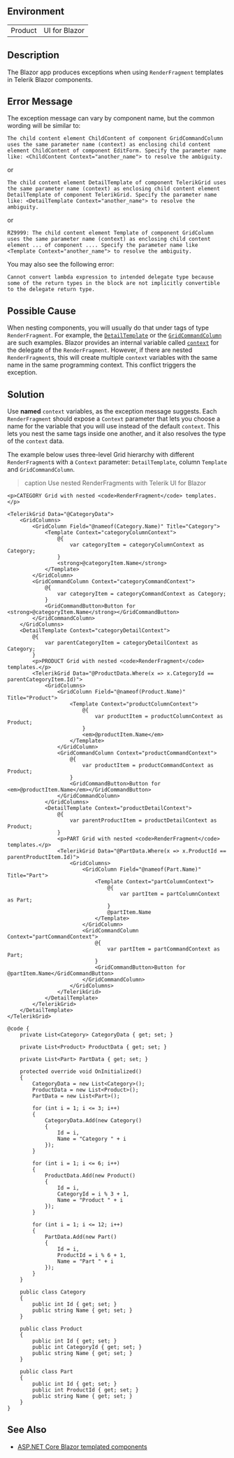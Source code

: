 

## Environment

<table>
<tbody>
<tr>
<td>Product</td>
<td>UI for Blazor</td>
</tr>
</tbody>
</table>

## Description

The Blazor app produces exceptions when using `RenderFragment` templates in Telerik Blazor components.

## Error Message

The exception message can vary by component name, but the common wording will be similar to:

`The child content element ChildContent of component GridCommandColumn uses the same parameter name (context) as enclosing child content element ChildContent of component EditForm. Specify the parameter name like: <ChildContent Context="another_name"> to resolve the ambiguity.`

or

`The child content element DetailTemplate of component TelerikGrid uses the same parameter name (context) as enclosing child content element DetailTemplate of component TelerikGrid. Specify the parameter name like: <DetailTemplate Context="another_name"> to resolve the ambiguity.`

or

`RZ9999: The child content element Template of component GridColumn uses the same parameter name (context) as enclosing child content element ... of component .... Specify the parameter name like <Template Context="another_name"> to resolve the ambiguity.`

You may also see the following error:

`Cannot convert lambda expression to intended delegate type because some of the return types in the block are not implicitly convertible to the delegate return type.`

## Possible Cause

When nesting components, you will usually do that under tags of type `RenderFragment`. For example, the [`DetailTemplate`](slug:grid-three-level-hierarchy) or the [`GridCommandColumn`](slug:components/grid/columns/command#context) are such examples. Blazor provides an internal variable called [`context`](https://docs.microsoft.com/en-us/aspnet/core/blazor/components/templated-components) for the delegate of the `RenderFragment`. However, if there are nested `RenderFragment`s, this will create multiple `context` variables with the same name in the same programming context. This conflict triggers the exception.

## Solution

Use **named** `context` variables, as the exception message suggests. Each `RenderFragment` should expose a `Context` parameter that lets you choose a name for the variable that you will use instead of the default `context`. This lets you nest the same tags inside one another, and it also resolves the type of the `context` data.

The example below uses three-level Grid hierarchy with different `RenderFragment`s with a `Context` parameter: `DetailTemplate`, column `Template` and `GridCommandColumn`.

>caption Use nested RenderFragments with Telerik UI for Blazor

````RAZOR
<p>CATEGORY Grid with nested <code>RenderFragment</code> templates.</p>

<TelerikGrid Data="@CategoryData">
    <GridColumns>
        <GridColumn Field="@nameof(Category.Name)" Title="Category">
            <Template Context="categoryColumnContext">
                @{
                    var categoryItem = categoryColumnContext as Category;
                }
                <strong>@categoryItem.Name</strong>
            </Template>
        </GridColumn>
        <GridCommandColumn Context="categoryCommandContext">
            @{
                var categoryItem = categoryCommandContext as Category;
            }
            <GridCommandButton>Button for <strong>@categoryItem.Name</strong></GridCommandButton>
        </GridCommandColumn>
    </GridColumns>
    <DetailTemplate Context="categoryDetailContext">
        @{
            var parentCategoryItem = categoryDetailContext as Category;
        }
        <p>PRODUCT Grid with nested <code>RenderFragment</code> templates.</p>
        <TelerikGrid Data="@ProductData.Where(x => x.CategoryId == parentCategoryItem.Id)">
            <GridColumns>
                <GridColumn Field="@nameof(Product.Name)" Title="Product">
                    <Template Context="productColumnContext">
                        @{
                            var productItem = productColumnContext as Product;
                        }
                        <em>@productItem.Name</em>
                    </Template>
                </GridColumn>
                <GridCommandColumn Context="productCommandContext">
                    @{
                        var productItem = productCommandContext as Product;
                    }
                    <GridCommandButton>Button for <em>@productItem.Name</em></GridCommandButton>
                </GridCommandColumn>
            </GridColumns>
            <DetailTemplate Context="productDetailContext">
                @{
                    var parentProductItem = productDetailContext as Product;
                }
                <p>PART Grid with nested <code>RenderFragment</code> templates.</p>
                <TelerikGrid Data="@PartData.Where(x => x.ProductId == parentProductItem.Id)">
                    <GridColumns>
                        <GridColumn Field="@nameof(Part.Name)" Title="Part">
                            <Template Context="partColumnContext">
                                @{
                                    var partItem = partColumnContext as Part;
                                }
                                @partItem.Name
                            </Template>
                        </GridColumn>
                        <GridCommandColumn Context="partCommandContext">
                            @{
                                var partItem = partCommandContext as Part;
                            }
                            <GridCommandButton>Button for @partItem.Name</GridCommandButton>
                        </GridCommandColumn>
                    </GridColumns>
                </TelerikGrid>
            </DetailTemplate>
        </TelerikGrid>
    </DetailTemplate>
</TelerikGrid>

@code {
    private List<Category> CategoryData { get; set; }

    private List<Product> ProductData { get; set; }

    private List<Part> PartData { get; set; }

    protected override void OnInitialized()
    {
        CategoryData = new List<Category>();
        ProductData = new List<Product>();
        PartData = new List<Part>();

        for (int i = 1; i <= 3; i++)
        {
            CategoryData.Add(new Category()
            {
                Id = i,
                Name = "Category " + i
            });
        }

        for (int i = 1; i <= 6; i++)
        {
            ProductData.Add(new Product()
            {
                Id = i,
                CategoryId = i % 3 + 1,
                Name = "Product " + i
            });
        }

        for (int i = 1; i <= 12; i++)
        {
            PartData.Add(new Part()
            {
                Id = i,
                ProductId = i % 6 + 1,
                Name = "Part " + i
            });
        }
    }

    public class Category
    {
        public int Id { get; set; }
        public string Name { get; set; }
    }

    public class Product
    {
        public int Id { get; set; }
        public int CategoryId { get; set; }
        public string Name { get; set; }
    }

    public class Part
    {
        public int Id { get; set; }
        public int ProductId { get; set; }
        public string Name { get; set; }
    }
}
````

## See Also

* [ASP.NET Core Blazor templated components](https://learn.microsoft.com/en-us/aspnet/core/blazor/components/templated-components)
